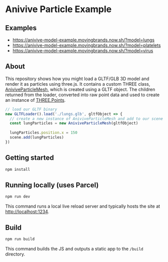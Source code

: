 # Anivive Particle Example

## Examples
* https://anivive-model-example.movingbrands.now.sh/?model=lungs
* https://anivive-model-example.movingbrands.now.sh/?model=platelets
* https://anivive-model-example.movingbrands.now.sh/?model=virus

## About
This repository shows how you might load a GLTF/GLB 3D model and render it as particles using three.js. It contains a custom THREE class, [AniviveParticleMesh](./src/AniviveParticleMesh.js), which is created using a GLTF object. The children returned from the loader, converted into raw point data and used to create an instance of [THREE.Points](https://threejs.org/docs/#api/en/objects/Points).

```js
// load our GLTF binary
new GLTFLoader().load('./lungs.glb', gltfObject => {
  // create a new instance of AniviveParticleMesh and add to our scene
  const lungParticles = new AniviveParticleMesh(gltfObject)
  
  lungParticles.position.x = 150
  scene.add(lungParticles)
})

```
## Getting started

```bash
npm install
```

## Running locally (uses Parcel)

```bash
npm run dev
```

This command runs a local live reload server and typically hosts the site at [http://localhost:1234](http://localhost:1234).

## Build

```bash
npm run build
```

This command builds the JS and outputs a static app to the `/build` directory.
